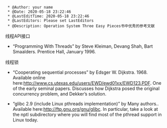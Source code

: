 ```
 * @Author: your name
 * @Date: 2020-05-18 23:22:46
 * @LastEditTime: 2020-05-18 23:22:46
 * @LastEditors: Please set LastEditors
 * @Description: Operation System Three Easy Pieces书中优秀的参考文献
```
线程API接口
- “Programming With Threads” by Steve Kleiman, Devang Shah, Bart Smaalders. Prentice Hall, January 1996.


线程锁
- “Cooperating sequential processes” by Edsger W. Dijkstra. 1968. Available online here:http://www.cs.utexas.edu/users/EWD/ewd01xx/EWD123.PDF. One of the early seminal papers. Discusses how Dijkstra posed the original concurrency problem, and Dekker’s solution.

- “glibc 2.9 (include Linux pthreads implementation)” by Many authors.. Available here:http://ftp.gnu.org/gnu/glibc. In particular, take a look at the nptl subdirectory where you
will find most of the pthread support in Linux today.

